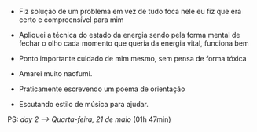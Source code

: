 - Fiz solução de um problema em vez de tudo foca nele eu fiz que era certo e compreensível para mim
- Apliquei a técnica do estado da energia sendo pela forma mental de fechar o olho cada momento que queria da energia vital, funciona bem
- Ponto importante cuidado de mim mesmo, sem pensa de forma tóxica
- Amarei muito naofumi.

- Praticamente escrevendo um poema de orientação
- Escutando estilo de música para ajudar.

PS: *day 2 --> Quarta-feira, 21 de maio* (01h 47min)